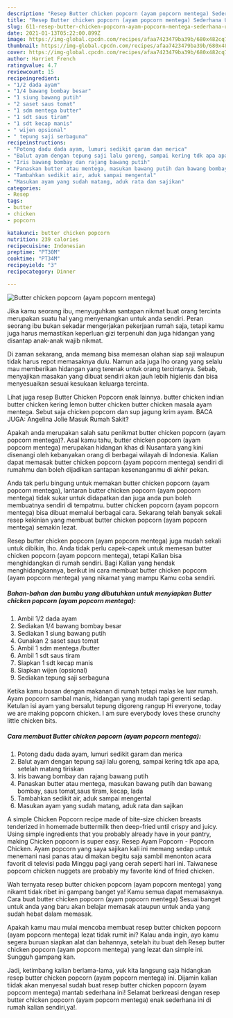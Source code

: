 ```yaml
---
description: "Resep Butter chicken popcorn (ayam popcorn mentega) Sederhana Untuk Jualan"
title: "Resep Butter chicken popcorn (ayam popcorn mentega) Sederhana Untuk Jualan"
slug: 611-resep-butter-chicken-popcorn-ayam-popcorn-mentega-sederhana-untuk-jualan
date: 2021-01-13T05:22:00.899Z
image: https://img-global.cpcdn.com/recipes/afaa7423479ba39b/680x482cq70/butter-chicken-popcorn-ayam-popcorn-mentega-foto-resep-utama.jpg
thumbnail: https://img-global.cpcdn.com/recipes/afaa7423479ba39b/680x482cq70/butter-chicken-popcorn-ayam-popcorn-mentega-foto-resep-utama.jpg
cover: https://img-global.cpcdn.com/recipes/afaa7423479ba39b/680x482cq70/butter-chicken-popcorn-ayam-popcorn-mentega-foto-resep-utama.jpg
author: Harriet French
ratingvalue: 4.7
reviewcount: 15
recipeingredient:
- "1/2 dada ayam"
- "1/4 bawang bombay besar"
- "1 siung bawang putih"
- "2 saset saus tomat"
- "1 sdm mentega butter"
- "1 sdt saus tiram"
- "1 sdt kecap manis"
- " wijen opsional"
- " tepung saji serbaguna"
recipeinstructions:
- "Potong dadu dada ayam, lumuri sedikit garam dan merica"
- "Balut ayam dengan tepung saji lalu goreng, sampai kering tdk apa apa, setelah matang tiriskan"
- "Iris bawang bombay dan rajang bawang putih"
- "Panaskan butter atau mentega, masukan bawang putih dan bawang bombay, saus tomat,saus tiram, kecap, lada"
- "Tambahkan sedikit air, aduk sampai mengental"
- "Masukan ayam yang sudah matang, aduk rata dan sajikan"
categories:
- Resep
tags:
- butter
- chicken
- popcorn

katakunci: butter chicken popcorn 
nutrition: 239 calories
recipecuisine: Indonesian
preptime: "PT30M"
cooktime: "PT34M"
recipeyield: "3"
recipecategory: Dinner

---
```



![Butter chicken popcorn (ayam popcorn mentega)](https://img-global.cpcdn.com/recipes/afaa7423479ba39b/680x482cq70/butter-chicken-popcorn-ayam-popcorn-mentega-foto-resep-utama.jpg)

Jika kamu seorang ibu, menyuguhkan santapan nikmat buat orang tercinta merupakan suatu hal yang menyenangkan untuk anda sendiri. Peran seorang ibu bukan sekadar mengerjakan pekerjaan rumah saja, tetapi kamu juga harus memastikan keperluan gizi terpenuhi dan juga hidangan yang disantap anak-anak wajib nikmat.

Di zaman  sekarang, anda memang bisa memesan olahan siap saji walaupun tidak harus repot memasaknya dulu. Namun ada juga lho orang yang selalu mau memberikan hidangan yang terenak untuk orang tercintanya. Sebab, menyajikan masakan yang dibuat sendiri akan jauh lebih higienis dan bisa menyesuaikan sesuai kesukaan keluarga tercinta. 

Lihat juga resep Butter Chicken Popcorn enak lainnya. butter chicken indian butter chicken kering lemon butter chicken butter chicken masala ayam mentega. Sebut saja chicken popcorn dan sup jagung krim ayam. BACA JUGA: Angelina Jolie Masuk Rumah Sakit?

Apakah anda merupakan salah satu penikmat butter chicken popcorn (ayam popcorn mentega)?. Asal kamu tahu, butter chicken popcorn (ayam popcorn mentega) merupakan hidangan khas di Nusantara yang kini disenangi oleh kebanyakan orang di berbagai wilayah di Indonesia. Kalian dapat memasak butter chicken popcorn (ayam popcorn mentega) sendiri di rumahmu dan boleh dijadikan santapan kesenanganmu di akhir pekan.

Anda tak perlu bingung untuk memakan butter chicken popcorn (ayam popcorn mentega), lantaran butter chicken popcorn (ayam popcorn mentega) tidak sukar untuk didapatkan dan juga anda pun boleh membuatnya sendiri di tempatmu. butter chicken popcorn (ayam popcorn mentega) bisa dibuat memalui berbagai cara. Sekarang telah banyak sekali resep kekinian yang membuat butter chicken popcorn (ayam popcorn mentega) semakin lezat.

Resep butter chicken popcorn (ayam popcorn mentega) juga mudah sekali untuk dibikin, lho. Anda tidak perlu capek-capek untuk memesan butter chicken popcorn (ayam popcorn mentega), tetapi Kalian bisa menghidangkan di rumah sendiri. Bagi Kalian yang hendak menghidangkannya, berikut ini cara membuat butter chicken popcorn (ayam popcorn mentega) yang nikamat yang mampu Kamu coba sendiri.

<!--inarticleads1-->

##### Bahan-bahan dan bumbu yang dibutuhkan untuk menyiapkan Butter chicken popcorn (ayam popcorn mentega):

1. Ambil 1/2 dada ayam
1. Sediakan 1/4 bawang bombay besar
1. Sediakan 1 siung bawang putih
1. Gunakan 2 saset saus tomat
1. Ambil 1 sdm mentega /butter
1. Ambil 1 sdt saus tiram
1. Siapkan 1 sdt kecap manis
1. Siapkan  wijen (opsional)
1. Sediakan  tepung saji serbaguna


Ketika kamu bosan dengan makanan di rumah tetapi malas ke luar rumah. Ayam popcorn sambal manis, hidangan yang mudah tapi gerenti sedap. Ketulan isi ayam yang bersalut tepung digoreng rangup Hi everyone, today we are making popcorn chicken. I am sure everybody loves these crunchy little chicken bits. 

<!--inarticleads2-->

##### Cara membuat Butter chicken popcorn (ayam popcorn mentega):

1. Potong dadu dada ayam, lumuri sedikit garam dan merica
1. Balut ayam dengan tepung saji lalu goreng, sampai kering tdk apa apa, setelah matang tiriskan
1. Iris bawang bombay dan rajang bawang putih
1. Panaskan butter atau mentega, masukan bawang putih dan bawang bombay, saus tomat,saus tiram, kecap, lada
1. Tambahkan sedikit air, aduk sampai mengental
1. Masukan ayam yang sudah matang, aduk rata dan sajikan


A simple Chicken Popcorn recipe made of bite-size chicken breasts tenderized in homemade buttermilk then deep-fried until crispy and juicy. Using simple ingredients that you probably already have in your pantry, making Chicken popcorn is super easy. Resep Ayam Popcorn - Popcorn Chicken. Ayam popcorn yang saya sajikan kali ini memang sedap untuk menemani nasi panas atau dimakan begitu saja sambil menonton acara favorit di televisi pada Minggu pagi yang cerah seperti hari ini. Taiwanese popcorn chicken nuggets are probably my favorite kind of fried chicken. 

Wah ternyata resep butter chicken popcorn (ayam popcorn mentega) yang nikamt tidak ribet ini gampang banget ya! Kamu semua dapat memasaknya. Cara buat butter chicken popcorn (ayam popcorn mentega) Sesuai banget untuk anda yang baru akan belajar memasak ataupun untuk anda yang sudah hebat dalam memasak.

Apakah kamu mau mulai mencoba membuat resep butter chicken popcorn (ayam popcorn mentega) lezat tidak rumit ini? Kalau anda ingin, ayo kamu segera buruan siapkan alat dan bahannya, setelah itu buat deh Resep butter chicken popcorn (ayam popcorn mentega) yang lezat dan simple ini. Sungguh gampang kan. 

Jadi, ketimbang kalian berlama-lama, yuk kita langsung saja hidangkan resep butter chicken popcorn (ayam popcorn mentega) ini. Dijamin kalian tiidak akan menyesal sudah buat resep butter chicken popcorn (ayam popcorn mentega) mantab sederhana ini! Selamat berkreasi dengan resep butter chicken popcorn (ayam popcorn mentega) enak sederhana ini di rumah kalian sendiri,ya!.

